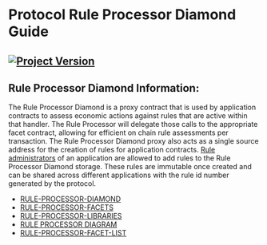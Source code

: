# Protocol Rule Processor Diamond Guide
[![Project Version][version-image]][version-url]
--- 

## Rule Processor Diamond Information: 

The Rule Processor Diamond is a proxy contract that is used by application contracts to assess economic actions against rules that are active within that handler. The Rule Processor will delegate those calls to the appropriate facet contract, allowing for efficient on chain rule assessments per transaction. The Rule Processor Diamond proxy also acts as a single source address for the creation of rules for application contracts. [Rule administrators](../../permissions/ADMIN-ROLES.md) of an application are allowed to add rules to the Rule Processor Diamond storage. These rules are immutable once created and can be shared across different applications with the rule id number generated by the protocol. 


- [RULE-PROCESSOR-DIAMOND](./RULE-PROCESSOR-DIAMOND.md)
- [RULE-PROCESSOR-FACETS](./RULE-PROCESSOR-FACETS.md) 
- [RULE-PROCESSOR-LIBRARIES](./RULE-PROCESSOR-LIBRARIES.md) 
- [RULE PROCESSOR DIAGRAM](../../images/ProtocolOverview.png) 
- [RULE-PROCESSOR-FACET-LIST](./RULE-PROCESSOR-FACET-LIST.md)


<!-- These are the header links -->
[version-image]: https://img.shields.io/badge/Version-1.3.0-brightgreen?style=for-the-badge&logo=appveyor
[version-url]: https://github.com/thrackle-io/Tron